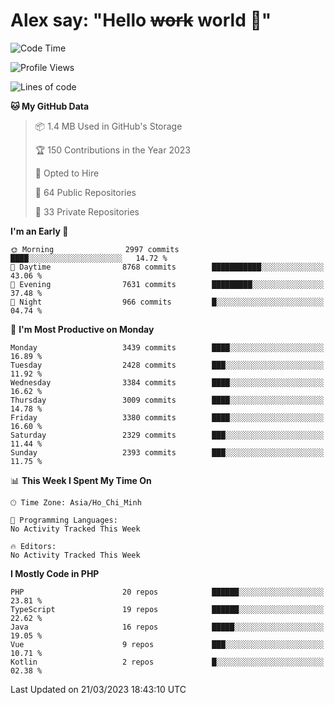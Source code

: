 # Alex say: "Hello ~~work~~ world 🐾"

<!--START_SECTION:waka-->
![Code Time](http://img.shields.io/badge/Code%20Time-839%20hrs%205%20mins-blue)

![Profile Views](http://img.shields.io/badge/Profile%20Views-1-blue)

![Lines of code](https://img.shields.io/badge/From%20Hello%20World%20I%27ve%20Written-41.9%20million%20lines%20of%20code-blue)

**🐱 My GitHub Data** 

> 📦 1.4 MB Used in GitHub's Storage 
 > 
> 🏆 150 Contributions in the Year 2023
 > 
> 💼 Opted to Hire
 > 
> 📜 64 Public Repositories 
 > 
> 🔑 33 Private Repositories 
 > 
**I'm an Early 🐤** 

```text
🌞 Morning                2997 commits        ████░░░░░░░░░░░░░░░░░░░░░   14.72 % 
🌆 Daytime                8768 commits        ███████████░░░░░░░░░░░░░░   43.06 % 
🌃 Evening                7631 commits        █████████░░░░░░░░░░░░░░░░   37.48 % 
🌙 Night                  966 commits         █░░░░░░░░░░░░░░░░░░░░░░░░   04.74 % 
```
📅 **I'm Most Productive on Monday** 

```text
Monday                   3439 commits        ████░░░░░░░░░░░░░░░░░░░░░   16.89 % 
Tuesday                  2428 commits        ███░░░░░░░░░░░░░░░░░░░░░░   11.92 % 
Wednesday                3384 commits        ████░░░░░░░░░░░░░░░░░░░░░   16.62 % 
Thursday                 3009 commits        ████░░░░░░░░░░░░░░░░░░░░░   14.78 % 
Friday                   3380 commits        ████░░░░░░░░░░░░░░░░░░░░░   16.60 % 
Saturday                 2329 commits        ███░░░░░░░░░░░░░░░░░░░░░░   11.44 % 
Sunday                   2393 commits        ███░░░░░░░░░░░░░░░░░░░░░░   11.75 % 
```


📊 **This Week I Spent My Time On** 

```text
🕑︎ Time Zone: Asia/Ho_Chi_Minh

💬 Programming Languages: 
No Activity Tracked This Week

🔥 Editors: 
No Activity Tracked This Week
```

**I Mostly Code in PHP** 

```text
PHP                      20 repos            ██████░░░░░░░░░░░░░░░░░░░   23.81 % 
TypeScript               19 repos            ██████░░░░░░░░░░░░░░░░░░░   22.62 % 
Java                     16 repos            █████░░░░░░░░░░░░░░░░░░░░   19.05 % 
Vue                      9 repos             ███░░░░░░░░░░░░░░░░░░░░░░   10.71 % 
Kotlin                   2 repos             █░░░░░░░░░░░░░░░░░░░░░░░░   02.38 % 
```




 Last Updated on 21/03/2023 18:43:10 UTC
<!--END_SECTION:waka-->
